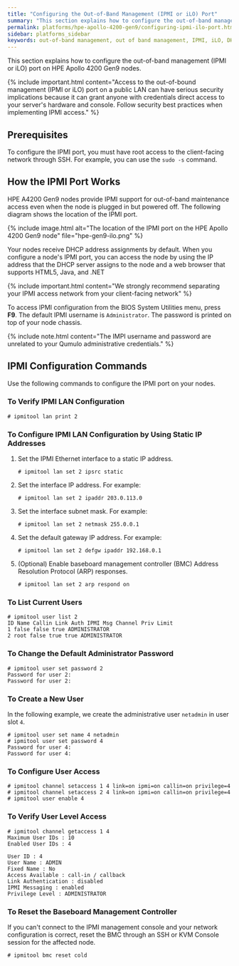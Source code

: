 ```yaml
---
title: "Configuring the Out-of-Band Management (IPMI or iLO) Port"
summary: "This section explains how to configure the out-of-band management (IPMI or iLO) port on HPE Apollo 4200 Gen9 nodes."
permalink: platforms/hpe-apollo-4200-gen9/configuring-ipmi-ilo-port.html
sidebar: platforms_sidebar
keywords: out-of-band management, out of band management, IPMI, iLO, DHCP, network, networking, LAN, ipmitool
---
```


This section explains how to configure the out-of-band management (IPMI or iLO) port on HPE Apollo 4200 Gen9 nodes.

{% include important.html content="Access to the out-of-bound management (IPMI or iLO) port on a public LAN can have serious security implications because it can grant anyone with credentials direct access to your server's hardware and console. Follow security best practices when implementing IPMI access." %}

## Prerequisites
To configure the IPMI port, you must have root access to the client-facing network through SSH. For example, you can use the `sudo -s` command.

## How the IPMI Port Works
HPE A4200 Gen9 nodes provide IPMI support for out-of-band maintenance access even when the node is plugged in but powered off. The following diagram shows the location of the IPMI port.

{% include image.html alt="The location of the IPMI port on the HPE Apollo 4200 Gen9 node" file="hpe-gen9-ilo.png" %}

Your nodes receive DHCP address assignments by default. When you configure a node's IPMI port, you can access the node by using the IP address that the DHCP server assigns to the node and a web browser that supports HTML5, Java, and .NET

{% include important.html content="We strongly recommend separating your IPMI access network from your client-facing network" %}

To access IPMI configuration from the BIOS System Utilities menu, press **F9**. The default IPMI username is `Administrator`. The password is printed on top of your node chassis.

{% include note.html content="The IMPI username and password are unrelated to your Qumulo administrative credentials." %}

## IPMI Configuration Commands

Use the following commands to configure the IPMI port on your nodes.

### To Verify IPMI LAN Configuration

```
# ipmitool lan print 2
```

### To Configure IPMI LAN Configuration by Using Static IP Addresses

1. Set the IPMI Ethernet interface to a static IP address.

   ```
   # ipmitool lan set 2 ipsrc static
   ```

1. Set the interface IP address. For example:

   ```
   # ipmitool lan set 2 ipaddr 203.0.113.0
   ```

1. Set the interface subnet mask. For example:

   ```
   # ipmitool lan set 2 netmask 255.0.0.1
   ```

1. Set the default gateway IP address. For example:
   
   ```
   # ipmitool lan set 2 defgw ipaddr 192.168.0.1
   ```

1. (Optional) Enable baseboard management controller (BMC) Address Resolution Protocol (ARP) responses.

   ```
   # ipmitool lan set 2 arp respond on
   ```


### To List Current Users

```
# ipmitool user list 2
ID Name Callin Link Auth IPMI Msg Channel Priv Limit
1 false false true ADMINISTRATOR
2 root false true true ADMINISTRATOR
```

### To Change the Default Administrator Password

```
# ipmitool user set password 2
Password for user 2:
Password for user 2:
```

### To Create a New User

In the following example, we create the administrative user `netadmin` in user slot `4`.

```
# ipmitool user set name 4 netadmin
# ipmitool user set password 4
Password for user 4:
Password for user 4:
```

### To Configure User Access

```
# ipmitool channel setaccess 1 4 link=on ipmi=on callin=on privilege=4
# ipmitool channel setaccess 2 4 link=on ipmi=on callin=on privilege=4
# ipmitool user enable 4
```

### To Verify User Level Access

```
# ipmitool channel getaccess 1 4
Maximum User IDs : 10
Enabled User IDs : 4

User ID : 4
User Name : ADMIN
Fixed Name : No
Access Available : call-in / callback
Link Authentication : disabled
IPMI Messaging : enabled
Privilege Level : ADMINISTRATOR
```

### To Reset the Baseboard Management Controller

If you can't connect to the IPMI management console and your network configuration is correct, reset the BMC through an SSH or KVM Console session for the affected node.

```
# ipmitool bmc reset cold
```
